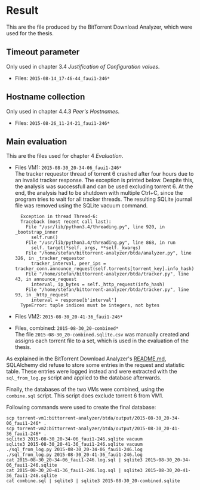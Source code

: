 # Result
This are the file produced by the BitTorrent Download Analyzer, which were used for the thesis.

## Timeout parameter
Only used in chapter 3.4 *Justification of Configuration values*.

* Files: `2015-08-14_17-46-44_faui1-246*`

## Hostname collection
Only used in chapter 4.4.3 *Peer's Hostnames*.

* Files: `2015-08-26_11-24-21_faui1-246*`

## Main evaluation
This are the files used for chapter 4 *Evaluation*.

* Files VM1: `2015-08-30_20-34-06_faui1-246*`  
  The tracker requestor thread of torrent 6 crashed after four hours due to an invalid tracker response. The exception is printed below. Despite this, the analysis was successfull and can be used excluding torrent 6. At the end, the analysis had to be shutdown with multiple Ctrl+C, since the program tries to wait for all tracker threads. The resulting SQLite journal file was removed using the SQLite vacuum command.

        Exception in thread Thread-6:
        Traceback (most recent call last):
          File "/usr/lib/python3.4/threading.py", line 920, in _bootstrap_inner
            self.run()
          File "/usr/lib/python3.4/threading.py", line 868, in run
            self._target(*self._args, **self._kwargs)
          File "/home/stefan/bittorrent-analyzer/btda/analyzer.py", line 326, in _tracker_requestor
            tracker_interval, peer_ips = tracker_conn.announce_request(self.torrents[torrent_key].info_hash)
          File "/home/stefan/bittorrent-analyzer/btda/tracker.py", line 43, in announce_request
            interval, ip_bytes = self._http_request(info_hash)
          File "/home/stefan/bittorrent-analyzer/btda/tracker.py", line 93, in _http_request
            interval = response[b'interval']
        TypeError: tuple indices must be integers, not bytes

* Files VM2: `2015-08-30_20-41-36_faui1-246*`

* Files, combined: `2015-08-30_20-combined*`  
The file `2015-08-30_20-combined.sqlite.csv` was manually created and assigns each torrent file to a set, which is used in the evaluation of the thesis.

As explained in the BitTorrent Download Analyzer's [README.md](../btda/README.md#known-issues), SQLAlchemy did refuse to store some entries in the request and statistic table. These entries were logged instead and were extracted with the `sql_from_log.py` script and applied to the database afterwards.

Finally, the databases of the two VMs were combined, using the `combine.sql` script. This script does exclude torrent 6 from VM1.

Following commands were used to create the final database:

    scp torrent-vm1:bittorrent-analyzer/btda/output/2015-08-30_20-34-06_faui1-246* .
    scp torrent-vm2:bittorrent-analyzer/btda/output/2015-08-30_20-41-36_faui1-246* .
    sqlite3 2015-08-30_20-34-06_faui1-246.sqlite vacuum
    sqlite3 2015-08-30_20-41-36_faui1-246.sqlite vacuum
    ./sql_from_log.py 2015-08-30_20-34-06_faui1-246.log
    ./sql_from_log.py 2015-08-30_20-41-36_faui1-246.log
    cat 2015-08-30_20-34-06_faui1-246.log.sql | sqlite3 2015-08-30_20-34-06_faui1-246.sqlite
    cat 2015-08-30_20-41-36_faui1-246.log.sql | sqlite3 2015-08-30_20-41-36_faui1-246.sqlite
    cat combine.sql | sqlite3 | sqlite3 2015-08-30_20-combined.sqlite
